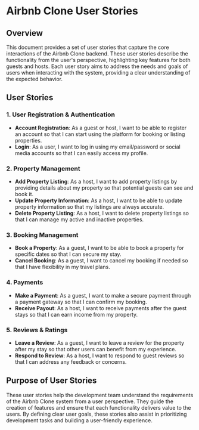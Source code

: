 # Airbnb Clone User Stories

## Overview
This document provides a set of user stories that capture the core interactions of the Airbnb Clone backend. These user stories describe the functionality from the user's perspective, highlighting key features for both guests and hosts. Each user story aims to address the needs and goals of users when interacting with the system, providing a clear understanding of the expected behavior.

## User Stories

### 1. User Registration & Authentication
- **Account Registration**: As a guest or host, I want to be able to register an account so that I can start using the platform for booking or listing properties.
- **Login**: As a user, I want to log in using my email/password or social media accounts so that I can easily access my profile.

### 2. Property Management
- **Add Property Listing**: As a host, I want to add property listings by providing details about my property so that potential guests can see and book it.
- **Update Property Information**: As a host, I want to be able to update property information so that my listings are always accurate.
- **Delete Property Listing**: As a host, I want to delete property listings so that I can manage my active and inactive properties.

### 3. Booking Management
- **Book a Property**: As a guest, I want to be able to book a property for specific dates so that I can secure my stay.
- **Cancel Booking**: As a guest, I want to cancel my booking if needed so that I have flexibility in my travel plans.

### 4. Payments
- **Make a Payment**: As a guest, I want to make a secure payment through a payment gateway so that I can confirm my booking.
- **Receive Payout**: As a host, I want to receive payments after the guest stays so that I can earn income from my property.

### 5. Reviews & Ratings
- **Leave a Review**: As a guest, I want to leave a review for the property after my stay so that other users can benefit from my experience.
- **Respond to Review**: As a host, I want to respond to guest reviews so that I can address any feedback or concerns.

## Purpose of User Stories
These user stories help the development team understand the requirements of the Airbnb Clone system from a user perspective. They guide the creation of features and ensure that each functionality delivers value to the users. By defining clear user goals, these stories also assist in prioritizing development tasks and building a user-friendly experience.
